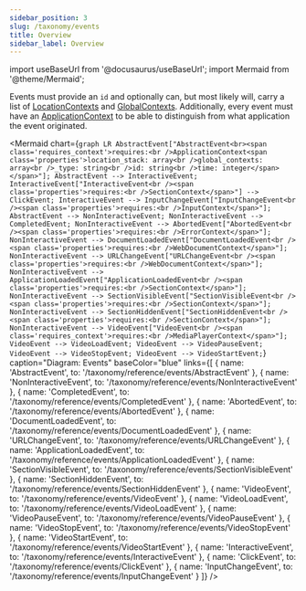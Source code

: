 ```yaml
---
sidebar_position: 3
slug: /taxonomy/events
title: Overview
sidebar_label: Overview
---
```


import useBaseUrl from '@docusaurus/useBaseUrl';
import Mermaid from '@theme/Mermaid';

Events must provide an `id` and optionally can, but most likely will, carry a list of [LocationContexts](/taxonomy/reference/location-contexts/overview.md) and [GlobalContexts](/taxonomy/reference/global-contexts/overview.md). Additionally, every event must have an [ApplicationContext](/taxonomy/reference/global-contexts/ApplicationContext.md) to be able to distinguish from what 
application the event originated.

<Mermaid chart={`
	graph LR
    AbstractEvent["AbstractEvent<br><span class='requires_context'>requires:<br />ApplicationContext<span class='properties'>location_stack: array<br />global_contexts: array<br />_type: string<br />id: string<br />time: integer</span></span>"];
    AbstractEvent --> InteractiveEvent;
    InteractiveEvent["InteractiveEvent<br /><span class='properties'>requires:<br />SectionContext</span>"] --> ClickEvent;
    InteractiveEvent --> InputChangeEvent["InputChangeEvent<br /><span class='properties'>requires:<br />InputContext</span>"];
    AbstractEvent --> NonInteractiveEvent;
    NonInteractiveEvent --> CompletedEvent;
    NonInteractiveEvent --> AbortedEvent["AbortedEvent<br /><span class='properties'>requires:<br />ErrorContext</span>"];
    NonInteractiveEvent --> DocumentLoadedEvent["DocumentLoadedEvent<br /><span class='properties'>requires:<br />WebDocumentContext</span>"];
    NonInteractiveEvent --> URLChangeEvent["URLChangeEvent<br /><span class='properties'>requires:<br />WebDocumentContext</span>"];
    NonInteractiveEvent --> ApplicationLoadedEvent["ApplicationLoadedEvent<br /><span class='properties'>requires:<br />SectionContext</span>"];
    NonInteractiveEvent --> SectionVisibleEvent["SectionVisibleEvent<br /><span class='properties'>requires:<br />SectionContext</span>"];
    NonInteractiveEvent --> SectionHiddenEvent["SectionHiddenEvent<br /><span class='properties'>requires:<br />SectionContext</span>"];
    NonInteractiveEvent --> VideoEvent["VideoEvent<br /><span class='requires_context'>requires:<br />MediaPlayerContext</span>"];
    VideoEvent --> VideoLoadEvent;
    VideoEvent --> VideoPauseEvent;
    VideoEvent --> VideoStopEvent;
    VideoEvent --> VideoStartEvent;
`} 
  caption="Diagram: Events" 
  baseColor="blue" 
  links={[
    { name: 'AbstractEvent', to: '/taxonomy/reference/events/AbstractEvent' },
    { name: 'NonInteractiveEvent', to: '/taxonomy/reference/events/NonInteractiveEvent' },
    { name: 'CompletedEvent', to: '/taxonomy/reference/events/CompletedEvent' },
    { name: 'AbortedEvent', to: '/taxonomy/reference/events/AbortedEvent' },
    { name: 'DocumentLoadedEvent', to: '/taxonomy/reference/events/DocumentLoadedEvent' },
    { name: 'URLChangeEvent', to: '/taxonomy/reference/events/URLChangeEvent' },
    { name: 'ApplicationLoadedEvent', to: '/taxonomy/reference/events/ApplicationLoadedEvent' },
    { name: 'SectionVisibleEvent', to: '/taxonomy/reference/events/SectionVisibleEvent' },
    { name: 'SectionHiddenEvent', to: '/taxonomy/reference/events/SectionHiddenEvent' },
    { name: 'VideoEvent', to: '/taxonomy/reference/events/VideoEvent' },
    { name: 'VideoLoadEvent', to: '/taxonomy/reference/events/VideoLoadEvent' },
    { name: 'VideoPauseEvent', to: '/taxonomy/reference/events/VideoPauseEvent' },
    { name: 'VideoStopEvent', to: '/taxonomy/reference/events/VideoStopEvent' },
    { name: 'VideoStartEvent', to: '/taxonomy/reference/events/VideoStartEvent' },
    { name: 'InteractiveEvent', to: '/taxonomy/reference/events/InteractiveEvent' },
    { name: 'ClickEvent', to: '/taxonomy/reference/events/ClickEvent' },
    { name: 'InputChangeEvent', to: '/taxonomy/reference/events/InputChangeEvent' }
  ]}
/>
